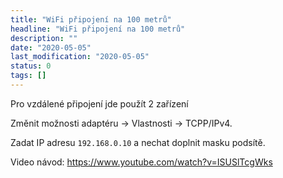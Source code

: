```yaml
---
title: "WiFi připojení na 100 metrů"
headline: "WiFi připojení na 100 metrů"
description: ""
date: "2020-05-05"
last_modification: "2020-05-05"
status: 0
tags: []
---
```


Pro vzdálené připojení jde použít 2 zařízení 

Změnit možnosti adaptéru → Vlastnosti → TCPP/IPv4.

Zadat IP adresu `192.168.0.10` a nechat doplnit masku podsítě.

Video návod: https://www.youtube.com/watch?v=ISUSlTcgWks